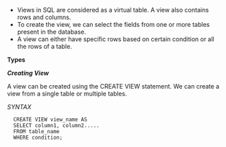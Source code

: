 
   * Views in SQL are considered as a virtual table. A view also contains rows and columns.
   * To create the view, we can select the fields from one or more tables present in the database.
   * A view can either have specific rows based on certain condition or all the rows of a table.

**Types**

***Creating View***

A view can be created using the CREATE VIEW statement. We can create a view from a single table or multiple tables.

*SYNTAX*

      CREATE VIEW view_name AS  
      SELECT column1, column2.....  
      FROM table_name  
      WHERE condition;  


